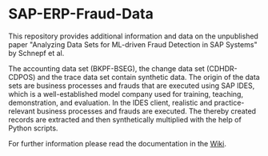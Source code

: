 # SAP-ERP-Fraud-Data
This repository provides additional information and data on the unpublished paper "Analyzing Data Sets for ML-driven Fraud Detection in SAP Systems" by Schnepf et al.

The accounting data set (BKPF-BSEG), the change data set (CDHDR-CDPOS) and the trace data set contain synthetic data. The origin of the data sets are business processes and frauds that are executed using SAP IDES, which is a well-established model company used for training, teaching, demonstration, and evaluation. In the IDES client, realistic and practice-relevant business processes and frauds are executed. The thereby created records are extracted and then synthetically multiplied with the help of Python scripts. 

For further information please read the documentation in the [Wiki](https://github.com/jonasschnepf/SAP-ERP-Fraud-Data/wiki).
